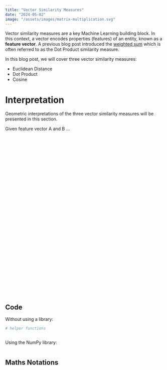 ```yaml
---
title: "Vector Similarity Measures"
date: "2024-05-02"
image: "/assets/images/matrix-multiplication.svg"
---
```


Vector similarity measures are a key Machine Learning building block. In this context, a vector encodes properties (features) of an entity, known as a **feature vector**. A previous blog post introduced the [weighted sum](https://mike-sole.github.io/machine-learning-building-blocks/2024/04/06/weighted-sum.html) which is often referred to as the Dot Product similarity measure.  

In this blog post, we will cover three vector similarity measures:
* Euclidean Distance
* Dot Product
* Cosine 

# Interpretation

Geometric interpretations of the three vector similarity measures will be presented in this section. 

Given feature vector A and B ... 

<div id="html" markdown="0">

  <div id="jxgbox" class="jxgbox" style="width: 100%; aspect-ratio : 1 / 1;"></div>

  <script>
    {% include vector-similarity-measures/graph.js %}
  </script>

</div>

## Code

Without using a library:


```python
# helper functions



```

Using the NumPy library:


```python

```

## Maths Notations



